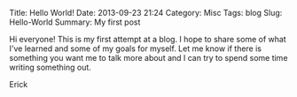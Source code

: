 Title: Hello World!
Date: 2013-09-23 21:24
Category: Misc
Tags: blog
Slug: Hello-World
Summary: My first post

Hi everyone!  This is my first attempt at a blog.  I hope to share
some of what I've learned and some of my goals for myself.  Let me
know if there is something you want me to talk more about and I can
try to spend some time writing something out.

Erick
